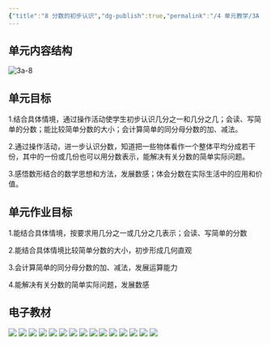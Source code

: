 ```yaml
---
{"title":"8 分数的初步认识","dg-publish":true,"permalink":"/4 单元教学/3A 三上/8 分数的初步认识/","dgPassFrontmatter":true,"noteIcon":""}
---
```



## 单元内容结构

![3a-8](https://r2.edui123.com/2023/05/3a-8.png)

## 单元目标

1.结合具体情境，通过操作活动使学生初步认识几分之一和几分之几；会读、写简单的分数；能比较简单分数的大小；会计算简单的同分母分数的加、减法。

2.通过操作活动，进一步认识分数，知道把一些物体看作一个整体平均分成若干份，其中的一份或几份也可以用分数表示，能解决有关分数的简单实际问题。

3.感悟数形结合的数学思想和方法，发展数感；体会分数在实际生活中的应用和价值。

## 单元作业目标

1.能结合具体情境，按要求用几分之一或几分之几表示；会读、写简单的分数

2.能结合具体情境比较简单分数的大小，初步形成几何直观

3.会计算简单的同分母分数的加、减法，发展运算能力

4.能解决有关分数的简单实际问题，发展数感


## 电子教材

<p class="grid-4">
	<img loading="lazy" decoding="async" src="https://book.pep.com.cn/1221001301141/files/mobile/95.jpg">
	<img loading="lazy" decoding="async" src="https://book.pep.com.cn/1221001301141/files/mobile/96.jpg">
	<img loading="lazy" decoding="async" src="https://book.pep.com.cn/1221001301141/files/mobile/97.jpg">
	<img loading="lazy" decoding="async" src="https://book.pep.com.cn/1221001301141/files/mobile/98.jpg">
	<img loading="lazy" decoding="async" src="https://book.pep.com.cn/1221001301141/files/mobile/99.jpg">
	<img loading="lazy" decoding="async" src="https://book.pep.com.cn/1221001301141/files/mobile/100.jpg">
	<img loading="lazy" decoding="async" src="https://book.pep.com.cn/1221001301141/files/mobile/101.jpg">
	<img loading="lazy" decoding="async" src="https://book.pep.com.cn/1221001301141/files/mobile/102.jpg">
	<img loading="lazy" decoding="async" src="https://book.pep.com.cn/1221001301141/files/mobile/103.jpg">
	<img loading="lazy" decoding="async" src="https://book.pep.com.cn/1221001301141/files/mobile/104.jpg">
	<img loading="lazy" decoding="async" src="https://book.pep.com.cn/1221001301141/files/mobile/105.jpg">
	<img loading="lazy" decoding="async" src="https://book.pep.com.cn/1221001301141/files/mobile/106.jpg">
	<img loading="lazy" decoding="async" src="https://book.pep.com.cn/1221001301141/files/mobile/107.jpg">
	<img loading="lazy" decoding="async" src="https://book.pep.com.cn/1221001301141/files/mobile/108.jpg">
	<img loading="lazy" decoding="async" src="https://book.pep.com.cn/1221001301141/files/mobile/109.jpg">
</p>
